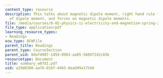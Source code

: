```yaml
---
content_type: resource
description: This talks about magnetic dipole moment, right hand rule for direction
  of dipole moment, and forces on magnetic dipole moments.
file: /media/courses/8-02-physics-ii-electricity-and-magnetism-spring-2007/a29d8366aa7601bf44b56ead49a1754d_summary_w07d1.pdf
file_type: application/pdf
learning_resource_types:
- Readings
ocw_type: OCWFile
parent_title: Readings
parent_type: CourseSection
parent_uid: 0daf4987-1459-8983-aa85-5689f242c83b
resourcetype: Document
title: summary_w07d1.pdf
uid: a29d8366-aa76-01bf-44b5-6ead49a1754d
---
```

